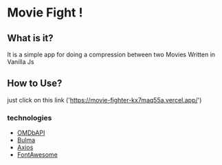 # Movie Fight !

## What is it?
It is a simple app for doing a compression between two Movies Written in Vanilla Js

## How to Use?
just click on this link  ('https://movie-fighter-kx7maq55a.vercel.app/') 
### technologies
- [OMDbAPI]('http://www.omdbapi.com/') 
- [Bulma]('https://bulma.io/')
- [Axios]('https://github.com/axios/axios')
- [FontAwesome]('https://fontawesome.com/')
